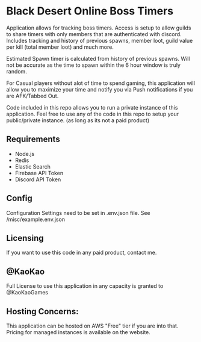 # Black Desert Online Boss Timers

Application allows for tracking boss timers. Access is setup to allow guilds to share timers with only members that are authenticated with discord.
Includes tracking and history of previous spawns, member loot, guild value per kill (total member loot) and much more.

Estimated Spawn timer is calculated from history of previous spawns. Will not be accurate as the time to spawn within the 6 hour window is truly random.

For Casual players without alot of time to spend gaming, this application will allow you to maximize your time and notify you via Push notifications if you are AFK/Tabbed Out.

Code included in this repo allows you to run a private instance of this application. Feel free to use any of the code in this repo to setup your public/private instance. (as long as its not a paid product)


## Requirements
- Node.js
- Redis
- Elastic Search
- Firebase API Token
- Discord API Token

## Config
Configuration Settings need to be set in .env.json file. See /misc/example.env.json


## Licensing
If you want to use this code in any paid product, contact me.

## @KaoKao
Full License to use this application in any capacity is granted to @KaoKaoGames


## Hosting Concerns:
This application can be hosted on AWS "Free" tier if you are into that. Pricing for managed instances is available on the website.
